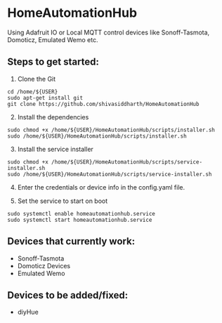 # HomeAutomationHub
Using Adafruit IO or Local MQTT control devices like Sonoff-Tasmota, Domoticz, Emulated Wemo etc.     

## Steps to get started:    
1. Clone the Git    

```
cd /home/${USER}    
sudo apt-get install git     
git clone https://github.com/shivasiddharth/HomeAutomationHub    
```

2. Install the dependencies     

```    
sudo chmod +x /home/${USER}/HomeAutomationHub/scripts/installer.sh    
sudo /home/${USER}/HomeAutomationHub/scripts/installer.sh    
```    

3. Install the service installer      

```    
sudo chmod +x /home/${USER}/HomeAutomationHub/scripts/service-installer.sh   
sudo /home/${USER}/HomeAutomationHub/scripts/service-installer.sh      
```     

4. Enter the credentials or device info in the config.yaml file.      

5. Set the service to start on boot        
```     
sudo systemctl enable homeautomationhub.service     
sudo systemctl start homeautomationhub.service      
```       

## Devices that currently work:   
 - Sonoff-Tasmota   
 - Domoticz Devices    
 - Emulated Wemo   

## Devices to be added/fixed:   
 - diyHue   
